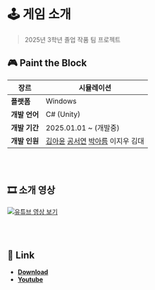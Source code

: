# 🕹️ 게임 소개  

> 2025년 3학년 졸업 작품 팀 프로젝트

## 🎮 Paint the Block

| **장르** | 시뮬레이션 |
| --- | --- |
| **플랫폼** | Windows |
| **개발 언어** | C# (Unity) |
| **개발 기간** | 2025.01.01 ~ (개발중) |
| **개발 인원** | [김아윤](https://github.com/Ayun14)  [공서연](https://github.com/gongsy1221)  [박아름](https://github.com/ahreum0408)  이지우  김대   |


<br><br>

## 🎞️ 소개 영상  

[![유튜브 영상 보기](https://img.youtube.com/vi/vnrpjrlaJN0/0.jpg)](https://youtu.be/vnrpjrlaJN0)  

<br><br>

## 🔗 Link  
- **[Download](https://buly.kr/A45B8kv)**  
- **[Youtube](https://youtu.be/vnrpjrlaJN0)**

<br><br>
